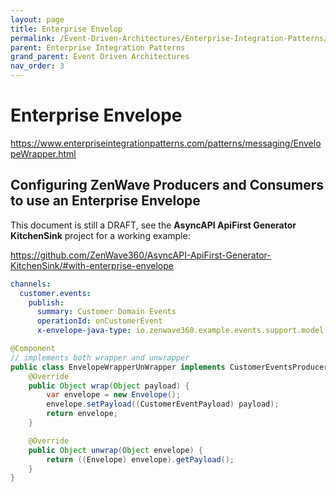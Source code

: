 ```yaml
---
layout: page
title: Enterprise Envelop
permalink: /Event-Driven-Architectures/Enterprise-Integration-Patterns/Enterprise-Envelop
parent: Enterprise Integration Patterns
grand_parent: Event Driven Architectures
nav_order: 3
---
```


# Enterprise Envelope

https://www.enterpriseintegrationpatterns.com/patterns/messaging/EnvelopeWrapper.html

## Configuring ZenWave Producers and Consumers to use an Enterprise Envelope

This document is still a DRAFT, see the **AsyncAPI ApiFirst Generator KitchenSink** project for a working example:

https://github.com/ZenWave360/AsyncAPI-ApiFirst-Generator-KitchenSink/#with-enterprise-envelope

```yaml
channels:
  customer.events:
    publish:
      summary: Customer Domain Events
      operationId: onCustomerEvent
      x-envelope-java-type: io.zenwave360.example.events.support.model.Envelope
```

```java
@Component
// implements both wrapper and unwrapper
public class EnvelopeWrapperUnWrapper implements CustomerEventsProducer.EnvelopeWrapper, OnCustomerEventConsumer.EnvelopeUnWrapper {
    @Override
    public Object wrap(Object payload) {
        var envelope = new Envelope();
        envelope.setPayload((CustomerEventPayload) payload);
        return envelope;
    }

    @Override
    public Object unwrap(Object envelope) {
        return ((Envelope) envelope).getPayload();
    }
}
```

